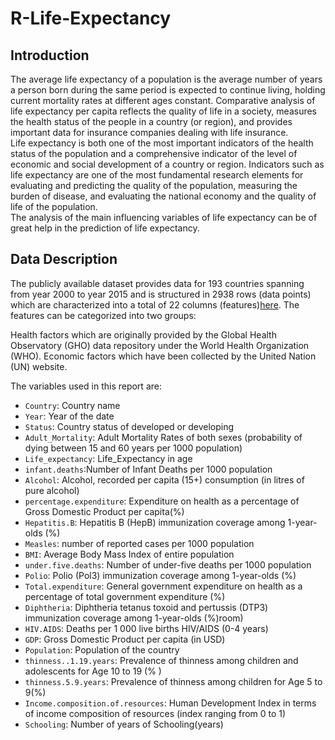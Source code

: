 # R-Life-Expectancy

## Introduction
The average life expectancy of a population is the average number of years a person born during the same period is expected to continue living, holding current mortality rates at different ages constant. Comparative analysis of life expectancy per capita reflects the quality of life in a society, measures the health status of the people in a country (or region), and provides important data for insurance companies dealing with life insurance.<br>
Life expectancy is both one of the most important indicators of the health status of the population and a comprehensive indicator of the level of economic and social development of a country or region. Indicators such as life expectancy are one of the most fundamental research elements for evaluating and predicting the quality of the population, measuring the burden of disease, and evaluating the national economy and the quality of life of the population.<br>
The analysis of the main influencing variables of life expectancy can be of great help in the prediction of life expectancy.

## Data Description
The publicly available dataset provides data for 193 countries spanning from year 2000 to year 2015 and is structured in 2938 rows (data points) which are characterized into a total of 22 columns (features)[here](https://www.kaggle.com/datasets/kumarajarshi/life-expectancy-who). The features can be categorized into two groups:

Health factors which are originally provided by the Global Health Observatory (GHO) data repository under the World Health Organization (WHO).
Economic factors which have been collected by the United Nation (UN) website.

The variables used in this report are:

- `Country`: Country name
- `Year`: Year of the date
- `Status`: Country status of developed or developing
- `Adult_Mortality`: Adult Mortality Rates of both sexes (probability of dying between 15 and 60 years per 1000 population)
- `Life_expectancy`: Life_Expectancy in age
- `infant.deaths`:Number of Infant Deaths per 1000 population
- `Alcohol`: Alcohol, recorded per capita (15+) consumption (in litres of pure alcohol)
- `percentage.expenditure`: Expenditure on health as a percentage of Gross Domestic Product per capita(%)
- `Hepatitis.B`: Hepatitis B (HepB) immunization coverage among 1-year-olds (%)
- `Measles`: number of reported cases per 1000 population
- `BMI`: Average Body Mass Index of entire population
- `under.five.deaths`: Number of under-five deaths per 1000 population
- `Polio`: Polio (Pol3) immunization coverage among 1-year-olds (%)
- `Total.expenditure`: General government expenditure on health as a percentage of total government expenditure (%)
- `Diphtheria`: Diphtheria tetanus toxoid and pertussis (DTP3) immunization coverage among 1-year-olds (%)room)
- `HIV.AIDS`: Deaths per 1 000 live births HIV/AIDS (0-4 years)
- `GDP`: Gross Domestic Product per capita (in USD)
- `Population`: Population of the country
- `thinness..1.19.years`: Prevalence of thinness among children and adolescents for Age 10 to 19 (% )
- `thinness.5.9.years`: Prevalence of thinness among children for Age 5 to 9(%)
- `Income.composition.of.resources`: Human Development Index in terms of income composition of resources (index ranging from 0 to 1)
- `Schooling`: Number of years of Schooling(years)
